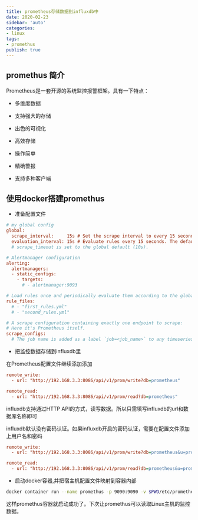 ```yaml
---
title: prometheus存储数据到influxdb中
date: 2020-02-23
sidebar: 'auto'
categories:
- linux
tags:
- promethus
publish: true
---
```


## promethus 简介

Prometheus是一套开源的系统监控报警框架。具有一下特点：

- 多维度数据

- 支持强大的存储

- 出色的可视化

- 高效存储

- 操作简单

- 精确警报

- 支持多种客户端


## 使用docker搭建promethus

+ 准备配置文件

```ini
# my global config
global:
  scrape_interval:     15s # Set the scrape interval to every 15 seconds. Default is every 1 minute.
  evaluation_interval: 15s # Evaluate rules every 15 seconds. The default is every 1 minute.
  # scrape_timeout is set to the global default (10s).

# Alertmanager configuration
alerting:
  alertmanagers:
  - static_configs:
    - targets:
      # - alertmanager:9093

# Load rules once and periodically evaluate them according to the global 'evaluation_interval'.
rule_files:
  # - "first_rules.yml"
  # - "second_rules.yml"

# A scrape configuration containing exactly one endpoint to scrape:
# Here it's Prometheus itself.
scrape_configs:
  # The job name is added as a label `job=<job_name>` to any timeseries scraped from this config.
```

+ 把监控数据存储到influxdb里

在Prometheus配置文件继续添加添加

```ini
remote_write:
  - url: "http://192.168.3.3:8086/api/v1/prom/write?db=prometheus"

remote_read:
  - url: "http://192.168.3.3:8086/api/v1/prom/read?db=prometheus"
```

influxdb支持通过HTTP API的方式，读写数据。所以只需填写influxdb的url和数据库名称即可

influxdb默认没有密码认证。如果influxdb开启的密码认证，需要在配置文件添加上用户名和密码

```ini
remote_write:
  - url: "http://192.168.3.3:8086/api/v1/prom/write?db=prometheus&u=prometheus&p=123456"

remote_read:
  - url: "http://192.168.3.3:8086/api/v1/prom/read?db=prometheus&u=prometheus&p=123456"
```

+ 启动docker容器,并把宿主机配置文件映射到容器内部

```bash
docker container run --name promethus -p 9090:9090 -v $PWD/etc/prometheus.yml:/etc/prometheus/prometheus.yml -v /etc/localtime:/etc/localtime -d prom/prometheus
```

这样promethus容器就启动成功了。下次让promethus可以读取Linux主机的监控数据。
